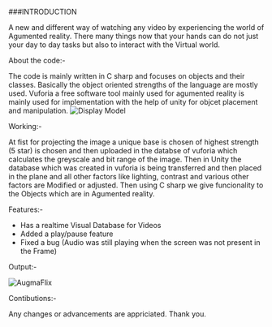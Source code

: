 ###INTRODUCTION

A new and different way of watching any video by experiencing the world of Agumented reality. There many things now that your hands can do not just your day to day tasks but also to interact with the Virtual world. 

About the code:-

The code is mainly written in C sharp and focuses on objects and their classes. Basically the object oriented strengths of the language are mostly used.
Vuforia a free software tool mainly used for agumented reality is mainly used for implementation with the help of unity for objcet placement and manipulation.
![Display Model](https://github.com/Divyanshu960/AugmaFlix/assets/72182690/390cfaaf-fa4b-407a-8c70-b4d2ad8f7e11)

Working:-

At fist for projecting the image a unique base is chosen of highest strength (5 star) is chosen and then uploaded in the databse of vuforia which calculates the greyscale and bit range of the image.
Then in Unity the database which was created in vuforia is being transferred and then placed in the plane and all other factors like lighting, contrast and various other factors are Modified or adjusted.
Then using C sharp we give funcionality to the Objects which are in Agumented reality.

Features:- 

- Has a realtime Visual Database for Videos
- Added a play/pause feature
- Fixed a bug (Audio was still playing when the screen was not present in the Frame)

Output:-

![AugmaFlix](https://github.com/Divyanshu960/AugmaFlix/assets/72182690/70c22e7b-f7ca-41a5-9224-3e1e1da1daa1)

Contibutions:-

Any changes or advancements are appriciated.
Thank you.
